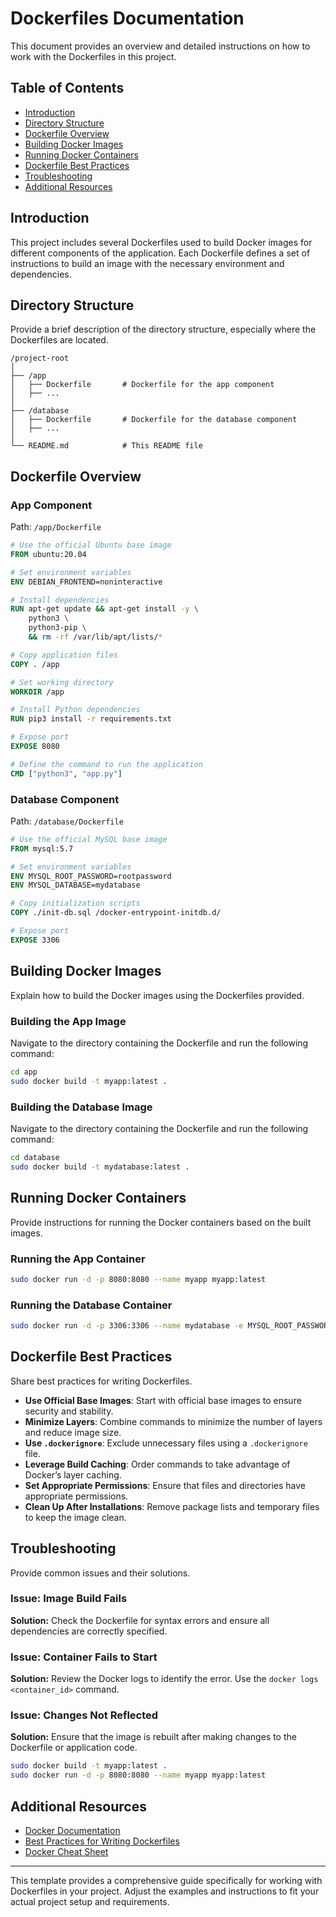 # Dockerfiles Documentation

This document provides an overview and detailed instructions on how to work with the Dockerfiles in this project.

## Table of Contents

- [Introduction](#introduction)
- [Directory Structure](#directory-structure)
- [Dockerfile Overview](#dockerfile-overview)
- [Building Docker Images](#building-docker-images)
- [Running Docker Containers](#running-docker-containers)
- [Dockerfile Best Practices](#dockerfile-best-practices)
- [Troubleshooting](#troubleshooting)
- [Additional Resources](#additional-resources)

## Introduction

This project includes several Dockerfiles used to build Docker images for different components of the application. Each Dockerfile defines a set of instructions to build an image with the necessary environment and dependencies.

## Directory Structure

Provide a brief description of the directory structure, especially where the Dockerfiles are located.

```
/project-root
│
├── /app
│   ├── Dockerfile       # Dockerfile for the app component
│   ├── ...
│
├── /database
│   ├── Dockerfile       # Dockerfile for the database component
│   ├── ...
│
└── README.md            # This README file
```

## Dockerfile Overview

### App Component

Path: `/app/Dockerfile`

```dockerfile
# Use the official Ubuntu base image
FROM ubuntu:20.04

# Set environment variables
ENV DEBIAN_FRONTEND=noninteractive

# Install dependencies
RUN apt-get update && apt-get install -y \
    python3 \
    python3-pip \
    && rm -rf /var/lib/apt/lists/*

# Copy application files
COPY . /app

# Set working directory
WORKDIR /app

# Install Python dependencies
RUN pip3 install -r requirements.txt

# Expose port
EXPOSE 8080

# Define the command to run the application
CMD ["python3", "app.py"]
```

### Database Component

Path: `/database/Dockerfile`

```dockerfile
# Use the official MySQL base image
FROM mysql:5.7

# Set environment variables
ENV MYSQL_ROOT_PASSWORD=rootpassword
ENV MYSQL_DATABASE=mydatabase

# Copy initialization scripts
COPY ./init-db.sql /docker-entrypoint-initdb.d/

# Expose port
EXPOSE 3306
```

## Building Docker Images

Explain how to build the Docker images using the Dockerfiles provided.

### Building the App Image

Navigate to the directory containing the Dockerfile and run the following command:

```sh
cd app
sudo docker build -t myapp:latest .
```

### Building the Database Image

Navigate to the directory containing the Dockerfile and run the following command:

```sh
cd database
sudo docker build -t mydatabase:latest .
```

## Running Docker Containers

Provide instructions for running the Docker containers based on the built images.

### Running the App Container

```sh
sudo docker run -d -p 8080:8080 --name myapp myapp:latest
```

### Running the Database Container

```sh
sudo docker run -d -p 3306:3306 --name mydatabase -e MYSQL_ROOT_PASSWORD=rootpassword -e MYSQL_DATABASE=mydatabase mydatabase:latest
```

## Dockerfile Best Practices

Share best practices for writing Dockerfiles.

- **Use Official Base Images**: Start with official base images to ensure security and stability.
- **Minimize Layers**: Combine commands to minimize the number of layers and reduce image size.
- **Use `.dockerignore`**: Exclude unnecessary files using a `.dockerignore` file.
- **Leverage Build Caching**: Order commands to take advantage of Docker’s layer caching.
- **Set Appropriate Permissions**: Ensure that files and directories have appropriate permissions.
- **Clean Up After Installations**: Remove package lists and temporary files to keep the image clean.

## Troubleshooting

Provide common issues and their solutions.

### Issue: Image Build Fails

**Solution:** Check the Dockerfile for syntax errors and ensure all dependencies are correctly specified.

### Issue: Container Fails to Start

**Solution:** Review the Docker logs to identify the error. Use the `docker logs <container_id>` command.

### Issue: Changes Not Reflected

**Solution:** Ensure that the image is rebuilt after making changes to the Dockerfile or application code.

```sh
sudo docker build -t myapp:latest .
sudo docker run -d -p 8080:8080 --name myapp myapp:latest
```

## Additional Resources

- [Docker Documentation](https://docs.docker.com/)
- [Best Practices for Writing Dockerfiles](https://docs.docker.com/develop/develop-images/dockerfile_best-practices/)
- [Docker Cheat Sheet](https://github.com/wsargent/docker-cheat-sheet)

---

This template provides a comprehensive guide specifically for working with Dockerfiles in your project. Adjust the examples and instructions to fit your actual project setup and requirements.